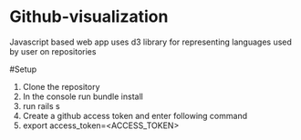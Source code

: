 # Github-visualization
Javascript based web app uses d3 library for representing languages used by user on repositories

#Setup
1. Clone the repository
2. In the console run bundle install
3. run rails s
4. Create a github access token and enter following command
5. export access_token=<ACCESS_TOKEN>

